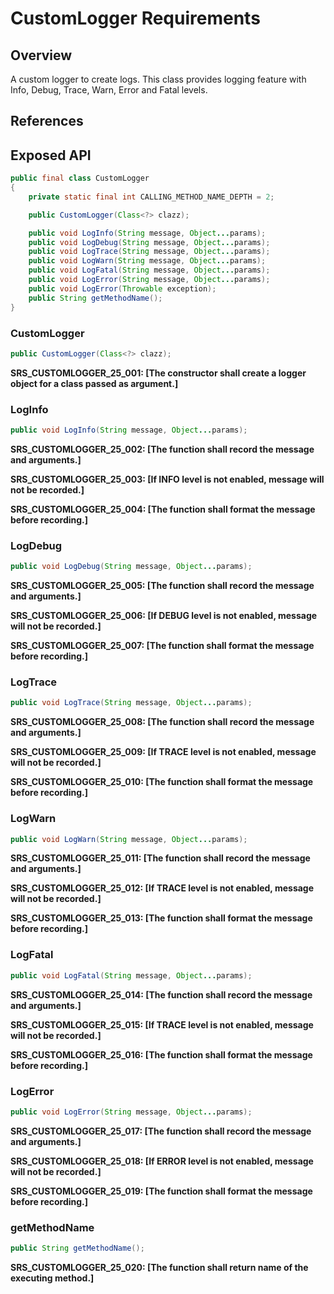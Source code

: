 # CustomLogger Requirements

## Overview

A custom logger to create logs. This class provides logging feature with Info, Debug, Trace, Warn, Error and Fatal levels.

## References

## Exposed API

```java
public final class CustomLogger
{
    private static final int CALLING_METHOD_NAME_DEPTH = 2;

    public CustomLogger(Class<?> clazz);

    public void LogInfo(String message, Object...params);
    public void LogDebug(String message, Object...params);
    public void LogTrace(String message, Object...params);
    public void LogWarn(String message, Object...params);
    public void LogFatal(String message, Object...params);
    public void LogError(String message, Object...params);
    public void LogError(Throwable exception);
    public String getMethodName();
}
```


### CustomLogger

```java
public CustomLogger(Class<?> clazz);
```

**SRS_CUSTOMLOGGER_25_001: [**The constructor shall create a logger object for a class passed as argument.**]**


### LogInfo

```java
public void LogInfo(String message, Object...params);
```

**SRS_CUSTOMLOGGER_25_002: [**The function shall record the message and arguments.**]**

**SRS_CUSTOMLOGGER_25_003: [**If INFO level is not enabled, message will not be recorded.**]**

**SRS_CUSTOMLOGGER_25_004: [**The function shall format the message before recording.**]**


### LogDebug

```java
public void LogDebug(String message, Object...params);
```

**SRS_CUSTOMLOGGER_25_005: [**The function shall record the message and arguments.**]**

**SRS_CUSTOMLOGGER_25_006: [**If DEBUG level is not enabled, message will not be recorded.**]**

**SRS_CUSTOMLOGGER_25_007: [**The function shall format the message before recording.**]**


### LogTrace

```java
public void LogTrace(String message, Object...params);
```

**SRS_CUSTOMLOGGER_25_008: [**The function shall record the message and arguments.**]**

**SRS_CUSTOMLOGGER_25_009: [**If TRACE level is not enabled, message will not be recorded.**]**

**SRS_CUSTOMLOGGER_25_010: [**The function shall format the message before recording.**]**


### LogWarn

```java
public void LogWarn(String message, Object...params);
```

**SRS_CUSTOMLOGGER_25_011: [**The function shall record the message and arguments.**]**

**SRS_CUSTOMLOGGER_25_012: [**If TRACE level is not enabled, message will not be recorded.**]**

**SRS_CUSTOMLOGGER_25_013: [**The function shall format the message before recording.**]**


### LogFatal

```java
public void LogFatal(String message, Object...params);
```

**SRS_CUSTOMLOGGER_25_014: [**The function shall record the message and arguments.**]**

**SRS_CUSTOMLOGGER_25_015: [**If TRACE level is not enabled, message will not be recorded.**]**

**SRS_CUSTOMLOGGER_25_016: [**The function shall format the message before recording.**]**


### LogError

```java
public void LogError(String message, Object...params);
```

**SRS_CUSTOMLOGGER_25_017: [**The function shall record the message and arguments.**]**

**SRS_CUSTOMLOGGER_25_018: [**If ERROR level is not enabled, message will not be recorded.**]**

**SRS_CUSTOMLOGGER_25_019: [**The function shall format the message before recording.**]**


### getMethodName

```java
public String getMethodName();
```

**SRS_CUSTOMLOGGER_25_020: [**The function shall return name of the executing method.**]**
